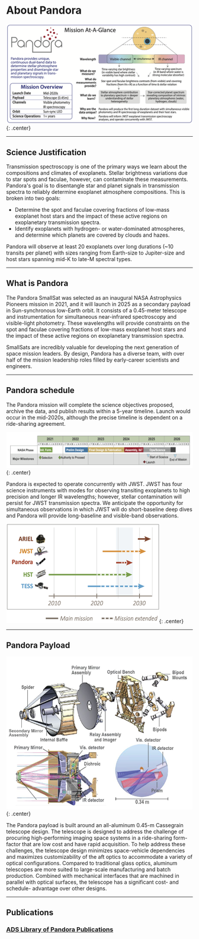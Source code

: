 # About Pandora

![](assets/topboxV10.png){: .center}

----
## Science Justification

Transmission spectroscopy is one of the primary ways we learn about the compositions and climates of exoplanets. Stellar brightness variations due to star spots and faculae, however, can contaminate these measurements. Pandora's goal is to disentangle star and planet signals in transmission spectra to reliably determine exoplanet atmosphere compositions. This is broken into two goals:

   - Determine the spot and faculae covering fractions of low-mass exoplanet host stars and the impact of these active regions on exoplanetary transmission spectra.
   - Identify exoplanets with hydrogen- or water-dominated atmospheres, and determine which planets are covered by clouds and hazes.
 
Pandora will observe at least 20 exoplanets over long durations (~10 transits per planet) with sizes ranging from Earth-size to Jupiter-size and host stars spanning mid-K to late-M spectral types.

----
## What is Pandora

The Pandora SmallSat was selected as an inaugural NASA Astrophysics Pioneers mission in 2021, and it will launch in 2025 as a secondary payload in Sun-synchronous low-Earth orbit. It consists of a 0.45-meter telescope and instrumentation for simultaneous near-infrared spectroscopy and visible-light photometry. These wavelengths will provide constraints on the spot and faculae covering fractions of low-mass exoplanet host stars and the impact of these active regions on exoplanetary transmission spectra. 

SmallSats are incredibly valuable for developing the next generation of space mission leaders. By design, Pandora has a diverse team, with over half of the mission leadership roles filled by early-career scientists and engineers.   

----
## Pandora schedule

The Pandora mission will complete the science objectives proposed, archive the data, and publish results within a 5-year timeline. Launch would occur in the mid-2020s, although the precise timeline is dependent on a ride-sharing agreement.

![](assets/TopSchedule_v02.png){: .center}

Pandora is expected to operate concurrently with JWST. JWST has four science instruments with modes for observing transiting exoplanets to high precision and longer IR wavelengths; however, stellar contamination will persist for JWST transmission spectra. We anticipate the opportunity for simultaneous observations in which JWST will do short-baseline deep dives and Pandora will provide long-baseline and visible-band observations.

![](assets/timeline_comparison.png){: .center}

----
## Pandora Payload

![](assets/pandora-telescope-schematics.jpg){: .center}

The Pandora payload is built around an all-aluminum 0.45-m Cassegrain telescope design. The telescope is designed to address the challenge of procuring high-performing imaging space systems in a ride-sharing form-factor that are low cost and have rapid acquisition. To help address these challenges, the telescope design minimizes space-vehicle dependencies and maximizes customizability of the aft optics to accommodate a variety of optical configurations. Compared to traditional glass optics, aluminum telescopes are more suited to large-scale manufacturing and batch production. Combined with mechanical interfaces that are machined in parallel with optical surfaces, the telescope has a significant cost- and schedule- advantage over other designs.

----
## Publications

### [ADS Library of Pandora Publications](https://ui.adsabs.harvard.edu/public-libraries/bzY__SIcSUany1HECpSyqg)
